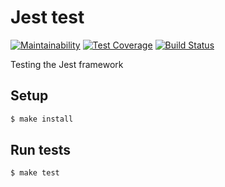 # Jest test

[![Maintainability](https://api.codeclimate.com/v1/badges/3f1a278454e3abfb974c/maintainability)](https://codeclimate.com/github/youngandinnocent/jest-test/maintainability)
[![Test Coverage](https://api.codeclimate.com/v1/badges/3f1a278454e3abfb974c/test_coverage)](https://codeclimate.com/github/youngandinnocent/jest-test/test_coverage)
[![Build Status](https://travis-ci.org/youngandinnocent/jest-test.svg?branch=master)](https://travis-ci.org/youngandinnocent/jest-test)

Testing the Jest framework

## Setup

```sh
$ make install
```

## Run tests

```sh
$ make test
```
